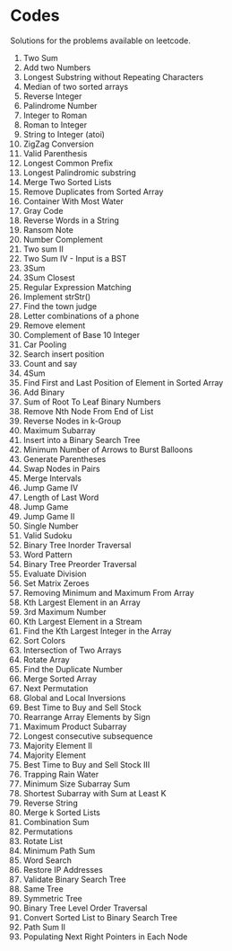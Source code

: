 # Codes

Solutions for the problems available on leetcode.

1. Two Sum
2. Add two Numbers
3. Longest Substring without Repeating Characters
4. Median of two sorted arrays
5. Reverse Integer
6. Palindrome Number
7. Integer to Roman
8. Roman to Integer
9. String to Integer (atoi)
10. ZigZag Conversion
11. Valid Parenthesis
12. Longest Common Prefix
13. Longest Palindromic substring
14. Merge Two Sorted Lists
15. Remove Duplicates from Sorted Array
16. Container With Most Water
17. Gray Code
18. Reverse Words in a String
19. Ransom Note
20. Number Complement
21. Two sum II
22. Two Sum IV - Input is a BST
23. 3Sum
24. 3Sum Closest
25. Regular Expression Matching
26. Implement strStr()
27. Find the town judge
28. Letter combinations of a phone
29. Remove element
30. Complement of Base 10 Integer
31. Car Pooling
32. Search insert position
33. Count and say
34. 4Sum
35. Find First and Last Position of Element in Sorted Array
36. Add Binary
37. Sum of Root To Leaf Binary Numbers
38. Remove Nth Node From End of List
39. Reverse Nodes in k-Group
40. Maximum Subarray
41. Insert into a Binary Search Tree
42. Minimum Number of Arrows to Burst Balloons
43. Generate Parentheses
44. Swap Nodes in Pairs
45. Merge Intervals
46. Jump Game IV
47. Length of Last Word
48. Jump Game
49. Jump Game II
50. Single Number
51. Valid Sudoku
52. Binary Tree Inorder Traversal
53. Word Pattern
54. Binary Tree Preorder Traversal
55. Evaluate Division
56. Set Matrix Zeroes
57. Removing Minimum and Maximum From Array
58. Kth Largest Element in an Array
59. 3rd Maximum Number
60. Kth Largest Element in a Stream
61. Find the Kth Largest Integer in the Array
62. Sort Colors
63. Intersection of Two Arrays
64. Rotate Array
65. Find the Duplicate Number
66. Merge Sorted Array
67. Next Permutation
68. Global and Local Inversions
69. Best Time to Buy and Sell Stock
70. Rearrange Array Elements by Sign
71. Maximum Product Subarray
72. Longest consecutive subsequence
73. Majority Element II
74. Majority Element
75. Best Time to Buy and Sell Stock III
76. Trapping Rain Water
77. Minimum Size Subarray Sum
78. Shortest Subarray with Sum at Least K
79. Reverse String
80. Merge k Sorted Lists
81. Combination Sum
82. Permutations
83. Rotate List
84. Minimum Path Sum
85. Word Search
86. Restore IP Addresses
87. Validate Binary Search Tree
88. Same Tree
89. Symmetric Tree
90. Binary Tree Level Order Traversal
91. Convert Sorted List to Binary Search Tree
92. Path Sum II
93. Populating Next Right Pointers in Each Node